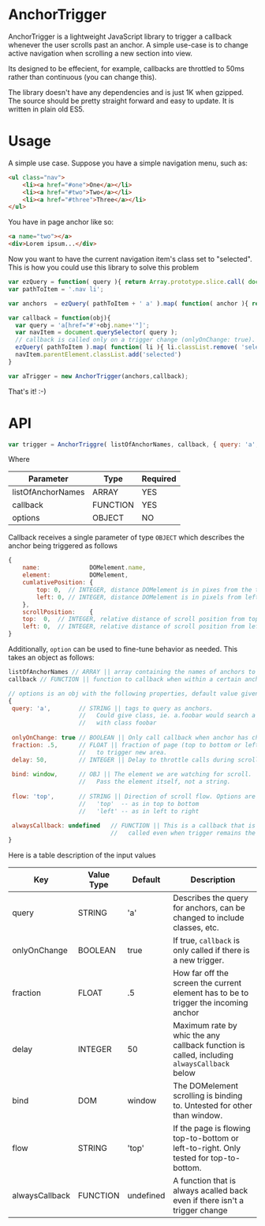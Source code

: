 # AnchorTrigger
AnchorTrigger is a lightweight JavaScript library to trigger a callback whenever the user scrolls past an anchor. A simple use-case is to change active navigation when scrolling a new section into view. 

Its designed to be effecient, for example, callbacks are throttled to 50ms rather than continuous (you can change this).

The library doesn't have any dependencies and is just 1K when gzipped. The source should be pretty straight forward and easy to update. It is written in plain old ES5.

# Usage

A simple use case. Suppose you have a simple navigation menu, such as:

```html
<ul class="nav">
	<li><a href="#one">One</a></li>
	<li><a href="#two">Two</a></li>
	<li><a href="#three">Three</a></li>
</ul>
```

You have in page anchor like so:

```html
<a name="two"></a>
<div>Lorem ipsum...</div>

```
Now you want to have the current navigation item's class set to "selected". This is how you could use this library to solve this problem

```javascript
var ezQuery = function( query ){ return Array.prototype.slice.call( document.querySelectorAll( query ) ) }
var pathToItem = '.nav li';

var anchors  = ezQuery( pathToItem + ' a' ).map( function( anchor ){ return anchor.href.split( '#' ).slice(-1) } )

var callback = function(obj){
  var query = 'a[href="#'+obj.name+'"]';
  var navItem = document.querySelector( query );
  // callback is called only on a trigger change (onlyOnChange: true). Default behavior.
  ezQuery( pathToItem ).map( function( li ){ li.classList.remove( 'selected' ) })
  navItem.parentElement.classList.add('selected')
}

var aTrigger = new AnchorTrigger(anchors,callback);


```

That's it! :-)

# API

```javascript
var trigger = AnchorTriggre( listOfAnchorNames, callback, { query: 'a', ... } )
```

Where 

| Parameter         | Type           | Required |
|-------------------|----------------|----------|
| listOfAnchorNames | ARRAY          | YES      |
| callback          | FUNCTION       | YES      |
| options           | OBJECT         | NO       |

Callback receives a single parameter of type `OBJECT` which describes the anchor being triggered as follows
```javascript
{
	name:              DOMelement.name, 
	element:           DOMelement, 
	cumlativePosition: {
		top: 0,  // INTEGER, distance DOMelement is in pixes from the top of the screen (or element see below).
		left: 0, // INTEGER, distance DOMelement is in pixels from left side of screen (or element see below).
	}, 
	scrollPosition:    {
    top:  0,  // INTEGER, relative distance of scroll position from top of screen
    left: 0,  // INTEGER, relative distance of scroll position from left of screen
}
```

Additionally, `option` can be used to fine-tune behavior as needed. This takes an object as follows:

```javascript
listOfAnchorNames // ARRAY || array containing the names of anchors to watch
callback // FUNCTION || function to callback when within a certain anchor

// options is an obj with the following properties, default value given.
{
 query: 'a',        // STRING || tags to query as anchors. 
                    //   Could give class, ie. a.foobar would search a tags 
                    //   with class foobar
                    
 onlyOnChange: true // BOOLEAN || Only call callback when anchor has changed.
 fraction: .5,      // FLOAT || fraction of page (top to bottom or left to right) 
                    //   to trigger new area.
 delay: 50,         // INTEGER || Delay to throttle calls during scroll
      
 bind: window,      // OBJ || The element we are watching for scroll. 
                    //   Pass the element itself, not a string.
                    
 flow: 'top',       // STRING || Direction of scroll flow. Options are 
                    //   'top'  -- as in top to bottom
                    //   'left' -- as in left to right

 alwaysCallback: undefined   // FUNCTION || This is a callback that is always 
                             //   called even when trigger remains the same.
} 
```

Here is a table description of the input values

| Key               | Value Type    | Default   | Description |
| -------------     | ------------- | -------   | -----------
| query             | STRING        | 'a'       | Describes the query for anchors, can be changed to include classes, etc. | 
| onlyOnChange      | BOOLEAN       | true      | If true, `callback` is only called if there is a new trigger.
| fraction          | FLOAT         | .5        | How far off the screen the current element has to be to trigger the incoming anchor |
| delay             | INTEGER       | 50        | Maximum rate by whic the any callback function is called, including `alwaysCallback` below |
| bind              | DOM           | window    | The DOMelement scrolling is binding to. Untested for other than window.
| flow              | STRING        | 'top'     | If the page is flowing top-to-bottom or left-to-right. Only tested for top-to-bottom.
| alwaysCallback    | FUNCTION      | undefined | A function that is always acalled back even if there isn't a trigger change |

